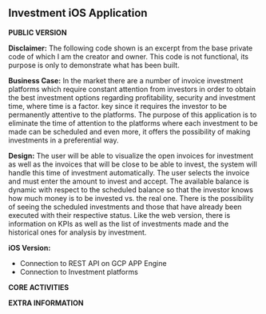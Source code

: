 ## Investment iOS Application
**PUBLIC VERSION**

**Disclaimer:** The following code shown is an excerpt from the base private code of which I am the creator and owner. This code is not functional, its purpose is only to demonstrate what has been built.

**Business Case:** In the market there are a number of invoice investment platforms which require constant attention from investors in order to obtain the best investment options regarding profitability, security and investment time, where time is a factor. key since it requires the investor to be permanently attentive to the platforms. The purpose of this application is to eliminate the time of attention to the platforms where each investment to be made can be scheduled and even more, it offers the possibility of making investments in a preferential way.

**Design:** The user will be able to visualize the open invoices for investment as well as the invoices that will be close to be able to invest, the system will handle this time of investment automatically. The user selects the invoice and must enter the amount to invest and accept. The available balance is dynamic with respect to the scheduled balance so that the investor knows how much money is to be invested vs. the real one. There is the possibility of seeing the scheduled investments and those that have already been executed with their respective status. Like the web version, there is information on KPIs as well as the list of investments made and the historical ones for analysis by investment.

**iOS Version:**
- Connection to REST API on GCP APP Engine
- Connection to Investment platforms

**CORE ACTIVITIES**

**EXTRA INFORMATION**

